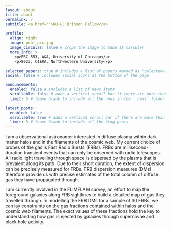 ```yaml
---
layout: about
title: about
permalink: /
subtitle: <a href=''>NU-UC Brinson Fellow</a>

profile:
  align: right
  image: prof_pic.jpg
  image_circular: false # crops the image to make it circular
  more_info: >
    <p>ERC 553, A&A, University of Chicago</p>
    <p>8023, CIERA, Northwestern University</p>

selected_papers: true # includes a list of papers marked as "selected={true}"
social: false # includes social icons at the bottom of the page

announcements:
  enabled: false # includes a list of news items
  scrollable: false # adds a vertical scroll bar if there are more than 3 news items
  limit: 5 # leave blank to include all the news in the `_news` folder

latest_posts:
  enabled: false
  scrollable: true # adds a vertical scroll bar if there are more than 3 new posts items
  limit: 3 # leave blank to include all the blog posts
---
```


I am a observational astronomer interested in diffuse plasma within dark matter halos and in the filaments of the cosmic web. My current choice of probes of the gas is Fast Radio Bursts (FRBs). FRBs are millisecond-duration transient events that can only be observed with radio telescopes. All radio light travelling through space is dispersed by the plasma that is prevalent along its path. Due to their short duration, the extent of dispersion can be precisely measured for FRBs. FRB dispersion measures (DMs) therefore provide us with precise estimates of the total column of diffuse gas they have propagated through.

I am currently involved in the FLIMFLAM survey, an effort to map the foreground galaxies along FRB sightlines to build a detailed map of gas they travelled through. In modelling the FRB DMs for a sample of 30 FRBs, we can lay constraints on the gas fractions contained within halos and the cosmic web filaments. The exact values of these fractions hold the key to understanding how gas is ejected by galaxies through supernovae and black hole activity.
<!-- Write your biography here. Tell the world about yourself. Link to your favorite [subreddit](http://reddit.com). You can put a picture in, too. The code is already in, just name your picture `prof_pic.jpg` and put it in the `img/` folder.

Put your address / P.O. box / other info right below your picture. You can also disable any of these elements by editing `profile` property of the YAML header of your `_pages/about.md`. Edit `_bibliography/papers.bib` and Jekyll will render your [publications page](/al-folio/publications/) automatically.

Link to your social media connections, too. This theme is set up to use [Font Awesome icons](https://fontawesome.com/) and [Academicons](https://jpswalsh.github.io/academicons/), like the ones below. Add your Facebook, Twitter, LinkedIn, Google Scholar, or just disable all of them. -->
